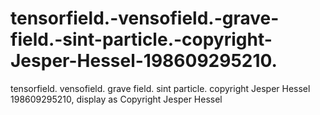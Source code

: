 # tensorfield.-vensofield.-grave-field.-sint-particle.-copyright-Jesper-Hessel-198609295210.
tensorfield. vensofield. grave field. sint particle. copyright Jesper Hessel 198609295210, display as Copyright Jesper Hessel
